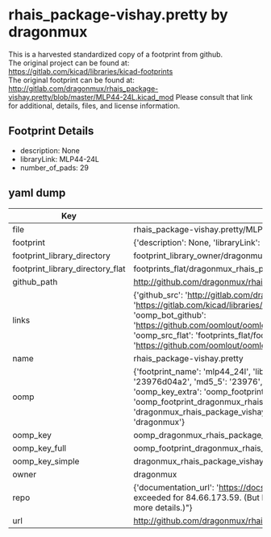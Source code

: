 # rhais_package-vishay.pretty by dragonmux  
This is a harvested standardized copy of a footprint from github.  
The original project can be found at:  
https://gitlab.com/kicad/libraries/kicad-footprints  
The original footprint can be found at:
http://gitlab.com/dragonmux/rhais_package-vishay.pretty/blob/master/MLP44-24L.kicad_mod
Please consult that link for additional, details, files, and license information.  
## Footprint Details
* description: None  
* libraryLink: MLP44-24L  
* number_of_pads: 29  
## yaml dump  
| Key | Value |  
| --- | --- |  
| file | rhais_package-vishay.pretty/MLP44-24L.kicad_mod |  
| footprint | {'description': None, 'libraryLink': 'MLP44-24L', 'number_of_pads': 29} |  
| footprint_library_directory | footprint_library_owner/dragonmux_rhais_package-vishay.pretty |  
| footprint_library_directory_flat | footprints_flat/dragonmux_rhais_package_vishay_mlp44_24l/working |  
| github_path | http://github.com/dragonmux/rhais_package-vishay.pretty/blob/master/MLP44-24L.kicad_mod |  
| links | {'github_src': 'http://gitlab.com/dragonmux/rhais_package-vishay.pretty/blob/master/MLP44-24L.kicad_mod', 'github_src_repo': 'https://gitlab.com/kicad/libraries/kicad-footprints', 'oomp_bot': 'footprints/dragonmux_rhais_package_vishay_mlp44_24l/working', 'oomp_bot_github': 'https://github.com/oomlout/oomlout_oomp_footprint_bot/tree/main/footprints/dragonmux_rhais_package_vishay_mlp44_24l/working', 'oomp_src_flat': 'footprints_flat/footprints_flat/dragonmux_rhais_package_vishay_mlp44_24l/working', 'oomp_src_flat_github': 'https://github.com/oomlout/oomlout_oomp_footprint_src/tree/main/footprints_flat/dragonmux_rhais_package_vishay_mlp44_24l/working'} |  
| name | rhais_package-vishay.pretty |  
| oomp | {'footprint_name': 'mlp44_24l', 'library_name': 'rhais_package_vishay', 'md5': '23976d04a26726882ed5af6564ba3d32', 'md5_10': '23976d04a2', 'md5_5': '23976', 'md5_6': '23976d', 'oomp_key': 'oomp_dragonmux_rhais_package_vishay_mlp44_24l', 'oomp_key_extra': 'oomp_footprint_dragonmux_rhais_package_vishay_mlp44_24l', 'oomp_key_full': 'oomp_footprint_dragonmux_rhais_package_vishay_mlp44_24l_23976d', 'oomp_key_simple': 'dragonmux_rhais_package_vishay_mlp44_24l', 'original_filename': 'rhais_package-vishay.pretty/MLP44-24L.kicad_mod', 'owner_name': 'dragonmux'} |  
| oomp_key | oomp_dragonmux_rhais_package_vishay_mlp44_24l |  
| oomp_key_full | oomp_footprint_dragonmux_rhais_package_vishay_mlp44_24l |  
| oomp_key_simple | dragonmux_rhais_package_vishay_mlp44_24l |  
| owner | dragonmux |  
| repo | {'documentation_url': 'https://docs.github.com/rest/overview/resources-in-the-rest-api#rate-limiting', 'message': "API rate limit exceeded for 84.66.173.59. (But here's the good news: Authenticated requests get a higher rate limit. Check out the documentation for more details.)"} |  
| url | http://github.com/dragonmux/rhais_package-vishay.pretty |  

